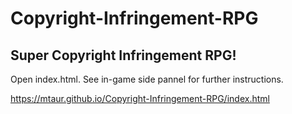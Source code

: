 # Copyright-Infringement-RPG
## Super Copyright Infringement RPG!

Open index.html.  See in-game side pannel for further instructions.

https://mtaur.github.io/Copyright-Infringement-RPG/index.html
